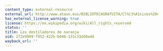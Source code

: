 ```yaml
---
content_type: external-resource
external_url: http://www.ataun.eus/BIBLIOTECAGRATUITA/Cl%C3%A1sicos%20en%20Espa%C3%B1ol/Horacio%20Quiroga/Los%20destiladores%20de%20naranja.pdf
has_external_license_warning: true
license: https://en.wikipedia.org/wiki/All_rights_reserved
status: ''
title: Los destiladores de naranja
uid: 272e9909-f952-422b-b040-131c31dd0a4d
wayback_url: ''
---
```


